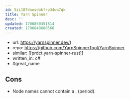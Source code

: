 ```yaml
---
id: 5ii187doosdokfrp34wa7qk
title: Yarn Spinner
desc: ''
updated: 1706850351814
created: 1706848680566
---
```


- url: https://yarnspinner.dev/)
- repo: https://github.com/YarnSpinnerTool/YarnSpinner
- similar: [[prdct.yarn-spinner-rust]]
- written_in: c#
- #great_name

## Cons

- Node names cannot contain a . (period).